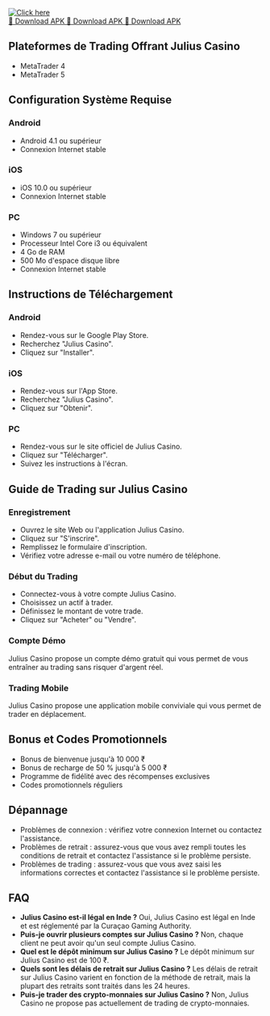 [![Click here](https://readscoops.com/wp-content/uploads/2023/03/Readscoop-aviator-1-1.jpg)](https://traff.sbs/deff)  
[🔽 Download APK 🔽 Download APK 🔽 Download APK](https://traff.sbs/deff)
## Plateformes de Trading Offrant Julius Casino

-   MetaTrader 4
-   MetaTrader 5

## Configuration Système Requise

### Android

-   Android 4.1 ou supérieur
-   Connexion Internet stable

### iOS

-   iOS 10.0 ou supérieur
-   Connexion Internet stable

### PC

-   Windows 7 ou supérieur
-   Processeur Intel Core i3 ou équivalent
-   4 Go de RAM
-   500 Mo d\'espace disque libre
-   Connexion Internet stable

## Instructions de Téléchargement

### Android

-   Rendez-vous sur le Google Play Store.
-   Recherchez "Julius Casino".
-   Cliquez sur "Installer".

### iOS

-   Rendez-vous sur l\'App Store.
-   Recherchez "Julius Casino".
-   Cliquez sur "Obtenir".

### PC

-   Rendez-vous sur le site officiel de Julius Casino.
-   Cliquez sur "Télécharger".
-   Suivez les instructions à l\'écran.

## Guide de Trading sur Julius Casino

### Enregistrement

-   Ouvrez le site Web ou l\'application Julius Casino.
-   Cliquez sur "S\'inscrire".
-   Remplissez le formulaire d\'inscription.
-   Vérifiez votre adresse e-mail ou votre numéro de téléphone.

### Début du Trading

-   Connectez-vous à votre compte Julius Casino.
-   Choisissez un actif à trader.
-   Définissez le montant de votre trade.
-   Cliquez sur "Acheter" ou "Vendre".

### Compte Démo

Julius Casino propose un compte démo gratuit qui vous permet de vous
entraîner au trading sans risquer d\'argent réel.

### Trading Mobile

Julius Casino propose une application mobile conviviale qui vous permet
de trader en déplacement.

## Bonus et Codes Promotionnels

-   Bonus de bienvenue jusqu\'à 10 000 ₹
-   Bonus de recharge de 50 % jusqu\'à 5 000 ₹
-   Programme de fidélité avec des récompenses exclusives
-   Codes promotionnels réguliers

## Dépannage

-   Problèmes de connexion : vérifiez votre connexion Internet ou
    contactez l\'assistance.
-   Problèmes de retrait : assurez-vous que vous avez rempli toutes les
    conditions de retrait et contactez l\'assistance si le problème
    persiste.
-   Problèmes de trading : assurez-vous que vous avez saisi les
    informations correctes et contactez l\'assistance si le problème
    persiste.

## FAQ

-   **Julius Casino est-il légal en Inde ?** Oui, Julius Casino est
    légal en Inde et est réglementé par la Curaçao Gaming Authority.
-   **Puis-je ouvrir plusieurs comptes sur Julius Casino ?** Non, chaque
    client ne peut avoir qu\'un seul compte Julius Casino.
-   **Quel est le dépôt minimum sur Julius Casino ?** Le dépôt minimum
    sur Julius Casino est de 100 ₹.
-   **Quels sont les délais de retrait sur Julius Casino ?** Les délais
    de retrait sur Julius Casino varient en fonction de la méthode de
    retrait, mais la plupart des retraits sont traités dans les 24
    heures.
-   **Puis-je trader des crypto-monnaies sur Julius Casino ?** Non,
    Julius Casino ne propose pas actuellement de trading de
    crypto-monnaies.

